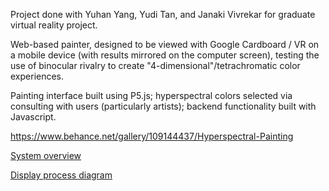 Project done with Yuhan Yang, Yudi Tan, and Janaki Vivrekar for graduate virtual reality project.

Web-based painter, designed to be viewed with Google Cardboard / VR on a mobile device (with results mirrored on the computer screen), testing the use of binocular rivalry to create "4-dimensional"/tetrachromatic color experiences.

Painting interface built using P5.js; hyperspectral colors selected via consulting with users (particularly artists); backend functionality built with Javascript. 

https://www.behance.net/gallery/109144437/Hyperspectral-Painting

[System overview](https://imgur.com/a/zVztl2j)

[Display process diagram](https://imgur.com/a/WOVNrd4)
